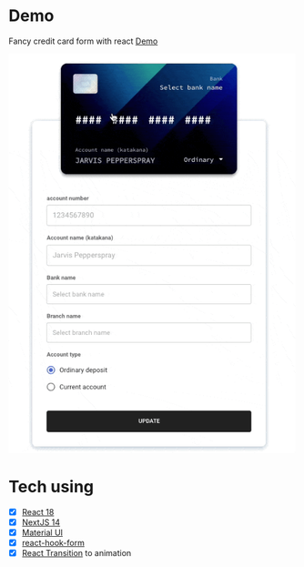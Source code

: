 # Demo
Fancy credit card form with react
[Demo](https://nextjs-mui-card-form.vercel.app/)

![Demo Gif](images/demo.gif)



# Tech using
- [x] [React 18](https://reactjs.org/)
- [x] [NextJS 14](https://nextjs.org)
- [x] [Material UI](https://mui.com/)
- [x] [react-hook-form](https://react-hook-form.com/) 
- [x] [React Transition](https://reactcommunity.org/react-transition-group/) to animation
